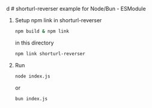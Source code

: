 d # shorturl-reverser example for Node/Bun - ESModule

1. Setup npm link
    in shorturl-reverser
    ```sh
    npm build & npm link
    ``` 

    in this directory
    ```sh
    npm link shorturl-reverser
    ```

2. Run
    ```sh
    node index.js
    ```
    or 
    ```sh
    bun index.js
    ```


    